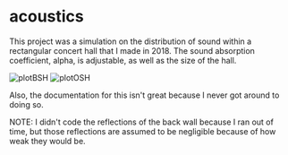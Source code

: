 # acoustics

This project was a simulation on the distribution of sound within a rectangular concert hall that I made in 2018. The sound absorption coefficient, alpha, is adjustable, as well as the size of the hall.

![plotBSH](https://user-images.githubusercontent.com/60586957/153261124-fae0d7f5-b33d-484b-98e1-d6bd30ee7085.png) 
![plotOSH](https://user-images.githubusercontent.com/60586957/153261199-8c1f8475-0c3e-43ba-a4ec-f4dc1e93b346.png)

Also, the documentation for this isn't great because I never got around to doing so.

NOTE: I didn't code the reflections of the back wall because I ran out of time, but those reflections are assumed to be negligible because of how weak they would be.
